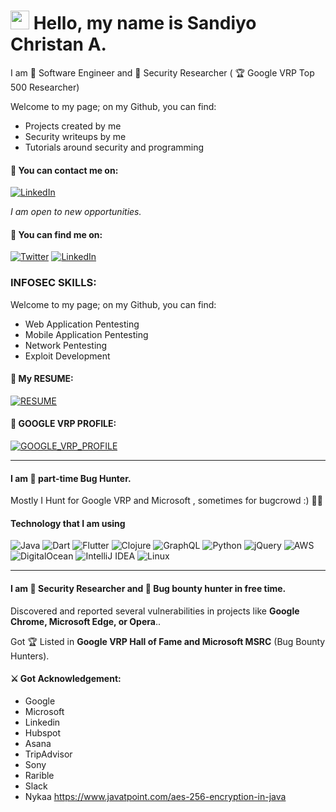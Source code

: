 # <img src="https://media.giphy.com/media/hvRJCLFzcasrR4ia7z/giphy.gif" width="30px"> Hello, my name is Sandiyo Christan A.


I am 🧙 Software Engineer and 👾 Security Researcher ( 🏆 Google VRP Top 500 Researcher)

Welcome to my page; on my Github, you can find:
- Projects created by me
- Security writeups by me
- Tutorials around security and programming




#### 📧 You can contact me on:
[![LinkedIn](https://img.shields.io/badge/LinkedIn-%230077B5.svg?&style=for-the-badge&logo=linkedin&logoColor=white)](https://www.linkedin.com/in/sandiyo-christan-bb3847198/)

*I am open to new opportunities.*


#### 🔎 You can find me on:

[![Twitter](https://img.shields.io/badge/Twitter-%231DA1F2.svg?&style=for-the-badge&logo=twitter&logoColor=white)](https://twitter.com/ChristanSandiyo)
[![LinkedIn](https://img.shields.io/badge/LinkedIn-%230077B5.svg?&style=for-the-badge&logo=linkedin&logoColor=white)](https://www.linkedin.com/in/sandiyo-christan-bb3847198/)


### INFOSEC SKILLS:
Welcome to my page; on my Github, you can find:
- Web Application Pentesting
- Mobile Application Pentesting
- Network Pentesting
- Exploit Development

#### 📧 My RESUME:

[![RESUME](https://img.shields.io/badge/RESUME-bright)](https://drive.google.com/file/d/1RjWbSF3JqyfJP90WZeK-tIuWXrQzH1LE/view)


#### 📜 GOOGLE VRP PROFILE:

[![GOOGLE_VRP_PROFILE](https://img.shields.io/badge/GOOGLE_VRP_PROFILE-blue)](https://bughunters.google.com/profile/bf92b329-8d5b-4d79-ba60-6266ca195e11)

---
#### I am 🧙 part-time Bug Hunter.


Mostly I Hunt for Google VRP and Microsoft ,
sometimes for bugcrowd :) 🐱‍👓


#### Technology that I am using
![Java](https://img.shields.io/badge/java-%23ED8B00.svg?style=flat-square&logo=java&logoColor=white)
![Dart](https://img.shields.io/badge/dart-%230175C2.svg?style=flat-square&logo=dart&logoColor=white)
![Flutter](https://img.shields.io/badge/Flutter-%2302569B.svg?style=flat-square&logo=Flutter&logoColor=white)
![Clojure](https://img.shields.io/badge/Clojure-%23Clojure.svg?style=flat-square&logo=Clojure&logoColor=Clojure)
![GraphQL](https://img.shields.io/badge/-GraphQL-E10098?style=flat-square&logo=graphql&logoColor=white)
![Python](https://img.shields.io/badge/python-3670A0?style=flat-square&logo=python&logoColor=ffdd54)
![jQuery](https://img.shields.io/badge/jquery-%230769AD.svg?style=flat-square&logo=jquery&logoColor=white)
![AWS](https://img.shields.io/badge/AWS-%23FF9900.svg?style=flat-square&logo=amazon-aws&logoColor=white)
![DigitalOcean](https://img.shields.io/badge/DigitalOcean-%230167ff.svg?style=flat-square&logo=digitalOcean&logoColor=white)
![IntelliJ IDEA](https://img.shields.io/badge/IntelliJIDEA-000000.svg?style=flat-square&logo=intellij-idea&logoColor=white)
![Linux](https://img.shields.io/badge/Linux-FCC624?style=flat-square&logo=linux&logoColor=black)

---

####  I am 👾 Security Researcher and 🔏 Bug bounty hunter in free time.
Discovered and reported several vulnerabilities in projects like **Google Chrome, Microsoft Edge, or Opera**..

Got 🏆 Listed in **Google VRP Hall of Fame and Microsoft MSRC** (Bug Bounty Hunters).

#### ⚔️ Got Acknowledgement:

- Google
- Microsoft
- Linkedin
- Hubspot
- Asana
- TripAdvisor
- Sony
- Rarible
- Slack
- Nykaa
https://www.javatpoint.com/aes-256-encryption-in-java
